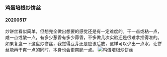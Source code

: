 ### 鸡蛋培根炒饼丝
#### 20200517
炒饼丝看似简单，但想完全做出想要的感觉还是有一定难度的。干一点或粘一点，咸一点或酸一点，有多少葱香有多少蒜香，不多做几次实验还是很难拿捏得准的。如果复盘一下这盘炒饼丝，我觉得豆芽还是应该后放，这样可以少出一点水，让饼丝能再干爽一点的同时，本身也会更爽脆一点。
![鸡蛋培根炒饼丝](/resource/20200517鸡蛋培根炒饼丝/image.JPG)
